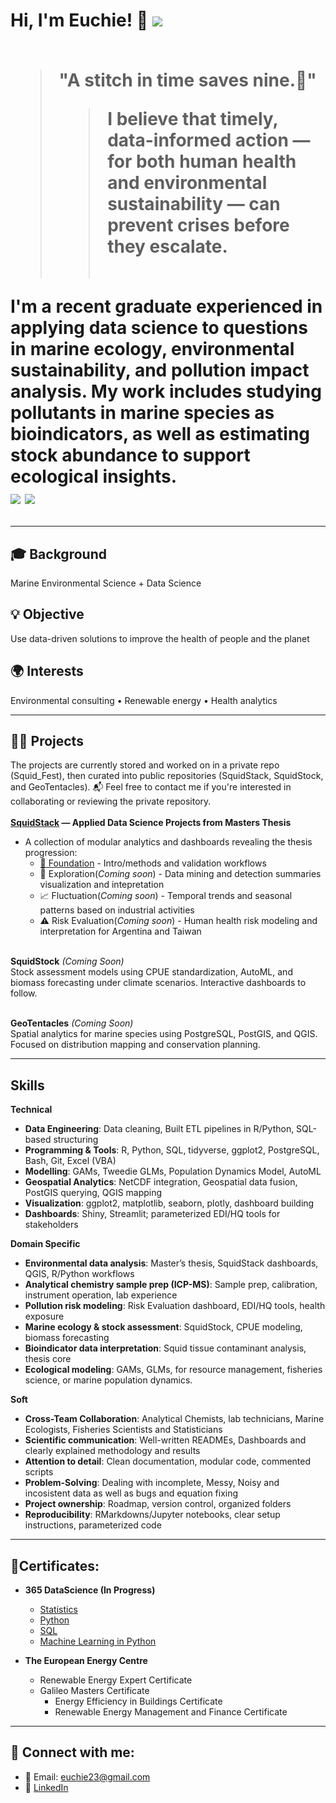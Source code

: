 <h1>Hi, I'm Euchie! 👋 <a href="https://www.linkedin.com/in/euchiejnpierre/"><img src="https://img.shields.io/badge/-LinkedIn-0072b1?&style=for-the-badge&logo=linkedin&logoColor=white" /></a><br><br>

> "A stitch in time saves nine.🌱"
> > I believe that timely, data-informed action — for both human health and environmental sustainability — can prevent crises before they escalate.<br><br>



I'm a recent graduate experienced in applying **data science** to questions in **marine ecology**, **environmental sustainability**, and **pollution impact analysis**. My work includes studying pollutants in marine species as bioindicators, as well as estimating stock abundance to support ecological insights.  
<img src="https://img.shields.io/badge/-Data%20Scientist-276DC3?&style=for-the-badge&logo=r&logoColor=white" />
<img src="https://img.shields.io/badge/-Marine%20Ecology-0099cc?&style=for-the-badge&logo=fish&logoColor=white" />



---

## 🎓 Background  
Marine Environmental Science + Data Science  

## 💡 Objective  
Use data-driven solutions to improve the health of people and the planet  

## 🌍 Interests  
Environmental consulting • Renewable energy • Health analytics



---

## 👩‍💻 Projects

The projects are currently stored and worked on in a private repo (Squid_Fest), then curated into public repositories (SquidStack, SquidStock, and GeoTentacles). 📬 Feel free to contact me if you're interested in collaborating or reviewing the private repository.<br><br>
**<a href="https://github.com/Euchie23/SquidStack/" target="_blank">SquidStack</a> — Applied Data Science Projects from Masters Thesis** <br>
- A collection of modular analytics and dashboards revealing the thesis progression:
  - [🧱 Foundation](https://euchie23.shinyapps.io/foundation/) - Intro/methods and validation workflows
  - 🧪 Exploration(*Coming soon*) - Data mining and detection summaries visualization and intepretation
  - 📈 Fluctuation(*Coming soon*) - Temporal trends and seasonal patterns based on industrial activities
  - ⚠️ Risk Evaluation(*Coming soon*) - Human health risk modeling and interpretation for Argentina and Taiwan<br><br>
  
**SquidStock** *(Coming Soon)*  
  Stock assessment models using CPUE standardization, AutoML, and biomass forecasting under climate scenarios. Interactive dashboards to follow. <br><br>

**GeoTentacles** *(Coming Soon)*  
  Spatial analytics for marine species using PostgreSQL, PostGIS, and QGIS. Focused on distribution mapping and conservation planning.

---

## Skills

**Technical**
- **Data Engineering**: Data cleaning, Built ETL pipelines in R/Python, SQL-based structuring
- **Programming & Tools**: R, Python, SQL, tidyverse, ggplot2, PostgreSQL, Bash, Git, Excel (VBA)
- **Modelling**: GAMs, Tweedie GLMs, Population Dynamics Model, AutoML
- **Geospatial Analytics**: NetCDF integration, Geospatial data fusion, PostGIS querying, QGIS mapping
- **Visualization**: ggplot2, matplotlib, seaborn, plotly, dashboard building
- **Dashboards**: Shiny, Streamlit; parameterized EDI/HQ tools for stakeholders

**Domain Specific** 
- **Environmental data analysis**: Master’s thesis, SquidStack dashboards, QGIS, R/Python workflows
- **Analytical chemistry sample prep (ICP-MS)**: Sample prep, calibration, instrument operation, lab experience
- **Pollution risk modeling**: Risk Evaluation dashboard, EDI/HQ tools, health exposure
- **Marine ecology & stock assessment**: SquidStock, CPUE modeling, biomass forecasting
- **Bioindicator data interpretation**: Squid tissue contaminant analysis, thesis core
- **Ecological modeling**: GAMs, GLMs, for resource management, fisheries science, or marine population dynamics.

**Soft**  
- **Cross-Team Collaboration**: Analytical Chemists, lab technicians, Marine Ecologists, Fisheries Scientists and Statisticians
- **Scientific communication**: Well-written READMEs, Dashboards and clearly explained methodology and results
- **Attention to detail**: Clean documentation, modular code, commented scripts
- **Problem-Solving**: Dealing with incomplete, Messy, Noisy and incosistent data as well as bugs and equation fixing 
- **Project ownership**: Roadmap, version control, organized folders
- **Reproducibility**: RMarkdowns/Jupyter notebooks, clear setup instructions, parameterized code
---

## 🧾Certificates:

- <b>365 DataScience (In Progress) </b>
  - [Statistics](https://learn.365datascience.com/certificates/CC-AAD35FAB67/)
  - [Python](https://learn.365datascience.com/certificates/CC-35DE6E8ECC/)
  - [SQL](https://learn.365datascience.com/certificates/CC-8A7C7EED63/)
  - [Machine Learning in Python](https://learn.365datascience.com/certificates/CC-BA4E35B27D/)
    
- <b> The European Energy Centre </b>
  - Renewable Energy Expert Certificate
  - Galileo Masters Certificate
    - Energy Efficiency in Buildings Certificate
    - Renewable Energy Management and Finance Certificate

---

## 🤳 Connect with me:
- 📧 Email: euchie23@gmail.com <br>
- 🔗 <a href="https://www.linkedin.com/in/euchiejnpierre/" target="_blank">LinkedIn</a>
